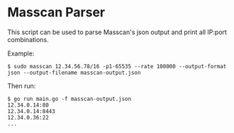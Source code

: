# Masscan Parser
This script can be used to parse Masscan's json output and print all IP:port combinations.

Example:
```
$ sudo masscan 12.34.56.78/16 -p1-65535 --rate 100000 --output-format json --output-filename masscan-output.json
```
Then run:
```
$ go run main.go -f masscan-output.json
12.34.0.14:80
12.34.0.14:8443
12.34.0.36:22
...
```
